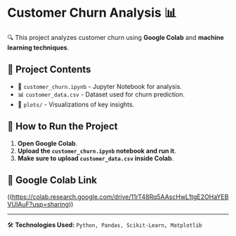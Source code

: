 # Customer Churn Analysis 📊

🔍 This project analyzes customer churn using **Google Colab** and **machine learning techniques**.

## 📂 Project Contents
- 📘 `customer_churn.ipynb` - Jupyter Notebook for analysis.
- 📊 `customer_data.csv` - Dataset used for churn prediction.
- 📸 `plots/` - Visualizations of key insights.

## 🚀 How to Run the Project
1. **Open Google Colab**.
2. **Upload the `customer_churn.ipynb` notebook and run it**.
3. **Make sure to upload `customer_data.csv` inside Colab**.

## 🔗 Google Colab Link
((https://colab.research.google.com/drive/11rT48Rq5AAscHwL1tgE2OHaYEBVUIAuF?usp=sharing))

---
🛠 **Technologies Used:** `Python, Pandas, Scikit-Learn, Matplotlib`
